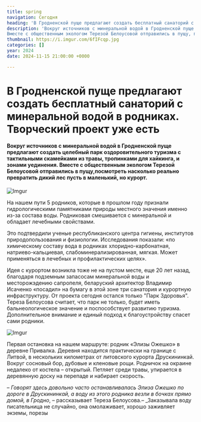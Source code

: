 ```yaml
---
title: spring
navigation: Сегодня
heading: 'В Гродненской пуще предлагают создать бесплатный санаторий с минеральной водой в родниках. Творческий проект уже есть'
description: 'Вокруг источников с минеральной водой в Гродненской пуще предлагают создать целебный парк оздоровительного туризма с тактильными скамейками из травы, тропинками для хайкинга, инклюзивными площадками и зонами уединения.
Вместе с общественным экологом Терезой Белоусовой отправились в пущу, посмотреть насколько реально превратить дикий лес пусть в маленький, но курорт.' 
thumbnail: https://i.imgur.com/6fIFcqp.jpg
categories: []
year: 2024
date: 2024-11-15 21:00:00 +0000

---
```

# **В Гродненской пуще предлагают создать бесплатный санаторий с минеральной водой в родниках. Творческий проект уже есть**

#### Вокруг источников с минеральной водой в Гродненской пуще предлагают создать целебный парк оздоровительного туризма с тактильными скамейками из травы, тропинками для хайкинга, и зонами уединения. Вместе с общественным экологом Терезой Белоусовой отправились в пущу,посмотреть насколько реально превратить дикий лес пусть в маленький, но курорт. 

![Imgur](https://i.imgur.com/Nnoincq.jpg)

На нашем пути 5 родников, которые в прошлом году признали гидрологическими памятниками природы местного значения именно из-за состава воды. Родниковая смешивается с минеральной и обладает лечебными свойствами.

Это подтвердили ученые республиканского центра гигиены, институтов природопользования и физиологии. Исследования показали: «по химическому составу вода в родниках хлоридно-карбонатная,
натриево-кальциевая, слабоминерализированная, мягкая. Может применяться в лечебных и профилактических целях». 

Идея с курортом возникла тоже не на пустом месте, еще 20 лет назад, благодаря подземным запасосам минеральной воды и месторожэдению сапропеля, беларуский архитектор Владимир Исаченко «посадил» на бумагу в этой зоне три санатория и курортную инфраструктуру. От проекта сегодня остался только "Парк Здоровья". Тереза Белоусова считает, что парк не только, будет иметь бальнеологическое значение и поспособствует развитию туризма. Дополнительное внимание и единый подход к благоустройству спасет сами родники. 

![Imgur](https://i.imgur.com/KyvWCnv.jpg)

Первая остановка на нашем маршруте: родник «Элизы Ожешко» в деревне Привалка. Деревня находится практически на границе с Литвой, в нескольких километрах от литовского курорта Друскининкай. Вокруг сосновый бор, дубовые и кленовые рощи. Родничок на окраине недалеко от костела – открытый. Петляет среди травы, упирается в деревянную доску на перепаде и набирает скорость.

– _Говорят здесь довольно часто останавливалась Элиза Ожешко по дороге в Друскининкай, а воду из этого родника везли в бочках прямо домой, в Гродно_, – рассказывает Тереза Белоусова.– _Заказывала воду писательница не случайно, она омолаживает, хорошо заживляет экземы, порезы 
